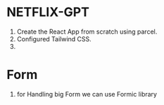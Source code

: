# NETFLIX-GPT

1. Create the React App from scratch using parcel.
2. Configured Tailwind CSS.
3. 

# Form 

 1. for Handling big Form we can use Formic library
 

